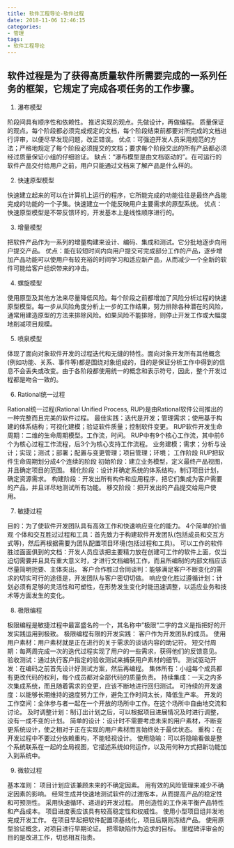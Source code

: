 ```yaml
---
title: 软件工程导论-软件过程
date: 2018-11-06 12:46:15
categories:
- 管理
tags:
- 软件工程导论
---
```

## 软件过程是为了获得高质量软件所需要完成的一系列任务的框架，它规定了完成各项任务的工作步骤。

1. 瀑布模型

阶段间具有顺序性和依赖性。
推迟实现的观点。先做设计，再做编程。
质量保证的观点。每个阶段都必须完成规定的文档，每个阶段结束前都要对所完成的文档进行评审，以便尽早发现问题，改正错误。
优点：可强迫开发人员采用规范的方法；严格地规定了每个阶段必须提交的文档；要求每个阶段交出的所有产品都必须经过质量保证小组的仔细验证。
缺点：“瀑布模型是由文档驱动的”。在可运行的软件产品交付给用户之前，用户只能通过文档来了解产品是什么样的。

2. 快速原型模型

快速建立起来的可以在计算机上运行的程序，它所能完成的功能往往是最终产品能完成的功能的一个子集。快速建立一个能反映用户主要需求的原型系统。
优点：快速原型模型是不带反馈环的，开发基本上是线性顺序进行的。

3. 增量模型

把软件产品作为一系列的增量构建来设计、编码、集成和测试。它分批地逐步向用户提交产品。
优点：能在较短时间内向用户提交可完成部分工作的产品，逐步增加产品功能可以使用户有较充裕的时间学习和适应新产品，从而减少一个全新的软件可能给客户组织带来的冲击。

4. 螺旋模型

使用原型及其他方法来尽量降低风险。每个阶段之前都增加了风险分析过程的快速原型模型。每一步从风险角度分析上一步的工作结果，努力排除各种潜在的风险，通常用建造原型的方法来排除风险。如果风险不能排除，则停止开发工作或大幅度地削减项目规模。

5. 喷泉模型

体现了面向对象软件开发的过程迭代和无缝的特性。面向对象开发所有其他概念(例如功能、关系、事件等)都是围绕对象组成的，目的是保证分析工作中得到的信息不会丢失或改变。由于各阶段都使用统一的概念和表示符号，因此，整个开发过程都是吻合一致的。

6. Rational统一过程

Rational统一过程(Rational Unified Process, RUP)是由Rational软件公司推出的一种完整而且完美的软件过程。
最佳实践：迭代是开发；管理需求；使用基于构建的体系结构；可视化建模；验证软件质量；控制软件变更。
RUP软件开发生命周期：二维的生命周期模型。工作流，时间。
RUP中有9个核心工作流，其中前6个为核心过程工作流程，后3个为核心支持工作流程。
业务建模；需求；分析与设计；实现；测试；部署；配置与变更管理；项目管理；环境；
工作阶段
RUP把软件生命周期划分成4个连续的阶段
初始阶段：建立业务模型，定义最终产品视图，并且确定项目的范围。
精化阶段：设计并确定系统的体系结构，制订项目计划，确定资源需求。
构建阶段：开发出所有构件和应用程序，把它们集成为客户需要的产品，并且详尽地测试所有功能。
移交阶段：把开发出的产品提交给用户使用。

7. 敏捷过程

目的：为了使软件开发团队具有高效工作和快速响应变化的能力。
4个简单的价值观
个体和交互胜过过程和工具：首先致力于构建软件开发团队(包括成员和交互方式等)，然后再根据需要为团队配置项目环境(包括过程和工具)。
可以工作的软件胜过面面俱到的文档：开发人员应该把主要精力放在创建可工作的软件上面，仅当迫切需要并且具有重大意义时，才进行文档编制工作，而且所编制的内部文档应该尽量简明扼要、主体突出。
客户合作胜过合同谈判：能够满足客户不断变化的需求的切实可行的途径是，开发团队与客户密切切做。
响应变化胜过遵循计划：计划必须有足够的灵活性和可塑性，在形势发生变化时能迅速调整，以适应业务和技术等方面发生的变化。

8. 极限编程

极限编程是敏捷过程中最富盛名的一个，其名称中”极限“二字的含义是指把好的开发实践运用到极致。
极限编程有限的开发实践：
客户作为开发团队的成员。
使用用户素材：用户素材就是正在进行的关于需求的谈话内容的助记符。
短交付周期：每两周完成一次的迭代过程实现了用户的一些需求，获得他们的反馈意见。
验收测试：通过执行客户指定的验收测试来捕获用户素材的细节。
测试驱动开发：在编码之前首先设计好测试方案，然后再编程。
集体所有：小组每个成员都有更改代码的权利，每个成员都对全部代码的质量负责。
持续集成：一天之内多次集成系统，而且随着需求的变更，应该不断地进行回归测试。
可持续的开发速度：以能够长期维持的速度努力工作，避免工作时间太长，降低生产率。
开发的工作空间：全体参与者一起在一个开放的场所中工作。在这个场所中自由地交流和讨论。
及时调整计划：制订出计划之后，可以根据项目进展情况及时进行调整，没有一成不变的计划。
简单的设计：设计时不需要考虑未来的用户素材，不断变更系统设计，使之相对于正在实现的用户素材而言始终处于最优状态。
重构：在开发过程中不要过分依赖重构，不能轻视设计。
使用隐喻：可以将隐喻看做是整个系统联系在一起的全局视图，它描述系统如何运作，以及用何种方式把新功能加入到系统中。

9. 微软过程

基本准则：
项目计划应该兼顾未来的不确定因素。
用有效的风险管理来减少不确定因素的影响。
经常生成并快速地测试软件的过渡版本，从而提高产品的稳定性和可预测性。
采用快速循环、递进的开发过程。
用创造性的工作来平衡产品特性和产品成本。
项目进度表应该具有较高稳定性和权威性。
使用小型项目组并发地完成开发工作。
在项目早起把软件配置项基线化，项目后期则冻结产品。
使用原型验证概念，对项目进行早期论证。
把零缺陷作为追求的目标。
里程碑评审会的目的是改进工作，切忌相互指责。